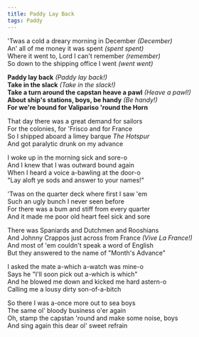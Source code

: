 ```yaml
---  
title: Paddy Lay Back  
tags: Paddy
---  
```

  
'Twas a cold a dreary morning in December _(December)_  
An' all of me money it was spent _(spent spent)_  
Where it went to, Lord I can't remember _(remember)_  
So down to the shipping office I went _(went went)_  

**Paddy lay back** _(Paddy lay back!)_  
**Take in the slack** _(Take in the slack!)_  
**Take a turn around the capstan heave a pawl** _(Heave a pawl!)_  
**About ship's stations, boys, be handy** _(Be handy!)_  
**For we're bound for Valipariso 'round the Horn**  

That day there was a great demand for sailors  
For the colonies, for 'Frisco and for France  
So I shipped aboard a limey barque _The Hotspur_  
And got paralytic drunk on my advance  

I woke up in the morning sick and sore-o  
And I knew that I was outward bound again  
When I heard a voice a-bawling at the door-o  
"Lay aloft ye sods and answer to your names!"  

'Twas on the quarter deck where first I saw 'em  
Such an ugly bunch I never seen before  
For there was a bum and stiff from every quarter  
And it made me poor old heart feel sick and sore  

There was Spaniards and Dutchmen and Rooshians  
And Johnny Crappos just across from France _(Vive La France!)_  
And most of 'em couldn't speak a word of English  
But they answered to the name of "Month's Advance"  

I asked the mate a-which a-watch was mine-o  
Says he "I'll soon pick out a-which is which"  
And he blowed me down and kicked me hard astern-o  
Calling me a lousy dirty son-of-a-bitch  

So there I was a-once more out to sea boys  
The same ol' bloody business o'er again  
Oh, stamp the capstan 'round and make some noise, boys  
And sing again this dear ol' sweet refrain  